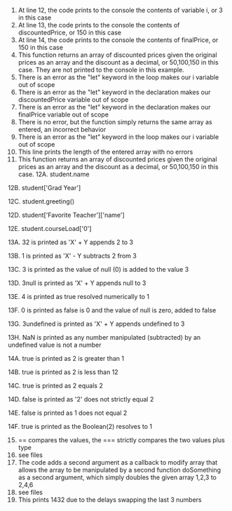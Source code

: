 1. At line 12, the code prints to the console the contents of variable i, or 3 in this case
2. At line 13, the code prints to the console the contents of discountedPrice, or 150 in this case
3. At line 14, the code prints to the console the contents of finalPrice, or 150 in this case
4. This function returns an array of discounted prices given the original prices as an array and the discount as a decimal, or 50,100,150 in this case. They are not printed to the console in this example.
5. There is an error as the "let" keyword in the loop makes our i variable out of scope
6. There is an error as the "let" keyword in the declaration makes our discountedPrice variable out of scope
7. There is an error as the "let" keyword in the declaration makes our finalPrice variable out of scope
8. There is no error, but the function simply returns the same array as entered, an incorrect behavior
9. There is an error as the "let" keyword in the loop makes our i variable out of scope
10. This line prints the length of the entered array with no errors
11. This function returns an array of discounted prices given the original prices as an array and the discount as a decimal, or 50,100,150 in this case.
12A. student.name

12B. student['Grad Year']

12C. student.greeting()

12D. student['Favorite Teacher']['name']

12E. student.courseLoad['0']

13A. 32 is printed as 'X' + Y appends 2 to 3

13B. 1 is printed as 'X' - Y subtracts 2 from 3

13C. 3 is printed as the value of null (0) is added to the value 3

13D. 3null is printed as 'X' + Y appends null to 3

13E. 4 is printed as true resolved numerically to 1

13F. 0 is printed as false is 0 and the value of null is zero, added to false

13G. 3undefined is printed as 'X' + Y appends undefined to 3

13H. NaN is printed as any number manipulated (subtracted) by an undefined value is not a number

14A. true is printed as 2 is greater than 1

14B. true is printed as 2 is less than 12

14C. true is printed as 2 equals 2

14D. false is printed as '2' does not strictly equal 2

14E. false is printed as 1 does not equal 2

14F. true is printed as the Boolean(2) resolves to 1

15. == compares the values, the === strictly compares the two values plus type
16. see files
17. The code adds a second argument as a callback to modify array that allows the array to be manipulated by a second function doSomething as a second argument, which simply doubles the given array 1,2,3 to 2,4,6
18. see files
19. This prints 1432 due to the delays swapping the last 3 numbers
